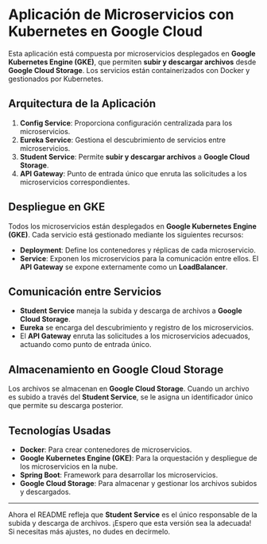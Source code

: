 
# Aplicación de Microservicios con Kubernetes en Google Cloud

Esta aplicación está compuesta por microservicios desplegados en **Google Kubernetes Engine (GKE)**, que permiten **subir y descargar archivos** desde **Google Cloud Storage**. Los servicios están containerizados con Docker y gestionados por Kubernetes.

## Arquitectura de la Aplicación

1. **Config Service**: Proporciona configuración centralizada para los microservicios.
2. **Eureka Service**: Gestiona el descubrimiento de servicios entre microservicios.
3. **Student Service**: Permite **subir y descargar archivos** a **Google Cloud Storage**.
4. **API Gateway**: Punto de entrada único que enruta las solicitudes a los microservicios correspondientes.

## Despliegue en GKE

Todos los microservicios están desplegados en **Google Kubernetes Engine (GKE)**. Cada servicio está gestionado mediante los siguientes recursos:

- **Deployment**: Define los contenedores y réplicas de cada microservicio.
- **Service**: Exponen los microservicios para la comunicación entre ellos. El **API Gateway** se expone externamente como un **LoadBalancer**.

## Comunicación entre Servicios

- **Student Service** maneja la subida y descarga de archivos a **Google Cloud Storage**.
- **Eureka** se encarga del descubrimiento y registro de los microservicios.
- El **API Gateway** enruta las solicitudes a los microservicios adecuados, actuando como punto de entrada único.

## Almacenamiento en Google Cloud Storage

Los archivos se almacenan en **Google Cloud Storage**. Cuando un archivo es subido a través del **Student Service**, se le asigna un identificador único que permite su descarga posterior.

## Tecnologías Usadas

- **Docker**: Para crear contenedores de microservicios.
- **Google Kubernetes Engine (GKE)**: Para la orquestación y despliegue de los microservicios en la nube.
- **Spring Boot**: Framework para desarrollar los microservicios.
- **Google Cloud Storage**: Para almacenar y gestionar los archivos subidos y descargados.

---

Ahora el README refleja que **Student Service** es el único responsable de la subida y descarga de archivos. ¡Espero que esta versión sea la adecuada! Si necesitas más ajustes, no dudes en decírmelo.

